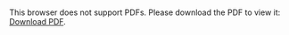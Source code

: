 <object data="https://github.com/ghayat2/T-REX_Unity/blob/master/Report.pdf" type="application/pdf" width="700px" height="700px">
    <embed src="http://yoursite.com/the.pdf">
        <p>This browser does not support PDFs. Please download the PDF to view it: <a href="https://github.com/ghayat2/T-REX_Unity/blob/master/Report.pdf">Download PDF</a>.</p>
    </embed>
</object>
